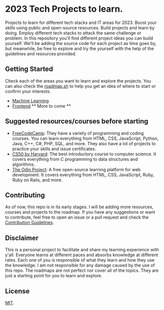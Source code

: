 # 2023 Tech Projects to learn.
Projects to learn for different tech stacks and IT areas for 2023. Boost your skills using public and open-source resources. Build projects and learn by doing. Employ different tech stacks to attack the same challenge or problem. In this repository you'll find different project ideas you can build yourself. We'll be adding the source code for each project as time goes by, but meanwhile, be free to explore and try the yourself with the help of the guidelines and resources provided. 

## Getting Started
Check each of the areas you want to learn and explore the projects. You can also check the [roadmap.sh](https://roadmap.sh/) to help you get an idea of where to start or confirm your interests.

- [Machine Learning](MachineLearning)
- [Frontend](Frontend)
** More to come **

## Suggested resources/courses before starting
- [FreeCodeCamp](https://www.freecodecamp.org/): They have a variety of programming and coding courses. You can learn everything from HTML, CSS, JavaScript, Python, Java, C++, C#, PHP, SQL, and more. They also have a lot of projects to practice your skills and issue certificates.
- [CS50 by Harvard](https://cs50.harvard.edu/x/2022/): The best introductory course to computer science. It covers everything from C programming to data structures and algorithms. 
- [The Odin Project](https://www.theodinproject.com/): A free open-source learning platform for web development. It covers everything from HTML, CSS, JavaScript, Ruby, Ruby on Rails, and more.

## Contributing
As of now, this repo is in its early stages. I will be adding more resources, courses and projects to the roadmap. If you have any suggestions or want to contribute, feel free to open an issue or a pull request and check the [Contribution Guidelines](CONTRIBUTION.md).

## Disclaimer
This is a personal project to facilitate and share my learning experience with y'all. Everyone learns at different paces and absorbs knowledge at different rates. Each one of you is responsible of what they learn and how they use the knowledge. I am not responsible for any damage caused by the use of this repo. The roadmaps are not perfect nor cover all of the topics. They are just a starting point for you to learn and explore.

## License
[MIT](LICENSE.md).


